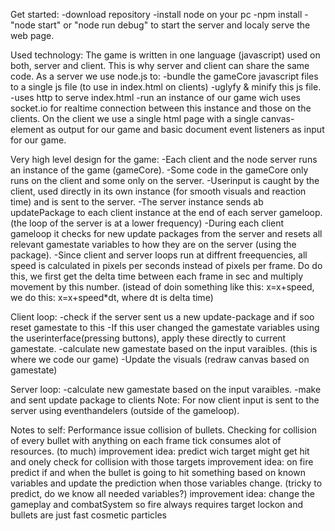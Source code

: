 Get started:
-download repository
-install node on your pc
-npm install
-"node start" or "node run debug" to start the server and localy serve the web page.

Used technology:
The game is written in one language (javascript) used on both, server and client. This is why server and client can share the same code. 
As a server we use node.js to:
-bundle the gameCore javascript files to a single js file (to use in index.html on clients)
-uglyfy & minify this js file.
-uses http to serve index.html
-run an instance of our game wich uses socket.io for realtime connection between this instance and those on the clients.
On the client we use a single html page with a single canvas-element as output for our game and basic document event listeners as input for our game. 

Very high level design for the game:
-Each client and the node server runs an instance of the game (gameCore).
-Some code in the gameCore only runs on the client and some only on the server.
-Userinput is caught by the client, used directly in its own instance (for smooth visuals and reaction time) and is sent to the server.
-The server instance sends ab updatePackage to each client instance at the end of each server gameloop. (the loop of the server is at a lower frequency)
-During each client gameloop it checks for new update packages from the server and resets all relevant gamestate variables to how they are on the server (using the package).
-Since client and server loops run at diffrent freequencies, all speed is calculated in pixels per seconds instead of pixels per frame. Do do this, we first get the delta time between each frame in sec and multiply movement by this number. (istead of doin something like this: x=x+speed, we do this: x=x+speed*dt, where dt is delta time)

Client loop:
-check if the server sent us a new update-package and if soo reset gamestate to this
-If this user changed the gamestate variables using the userinterface(pressing buttons), apply these directly to current gamestate.
-calculate new gamestate based on the input varaibles. (this is where we code our game)
-Update the visuals (redraw canvas based on gamestate)

Server loop:
-calculate new gamestate based on the input varaibles.
-make and sent update package to clients
Note: For now client input is sent to the server using eventhandelers (outside of the gameloop).

Notes to self:
Performance issue collision of bullets.
Checking for collision of every bullet with anything on each frame tick consumes alot of resources. (to much)
improvement idea: predict wich target might get hit and onely check for collision with those targets
improvement idea: on fire predict if and when the bullet is going to hit something based on known variables and update the prediction when those variables change. (tricky to predict, do we know all needed variables?)
improvement idea: change the gameplay and combatSystem so fire always requires target lockon and bullets are just fast cosmetic particles